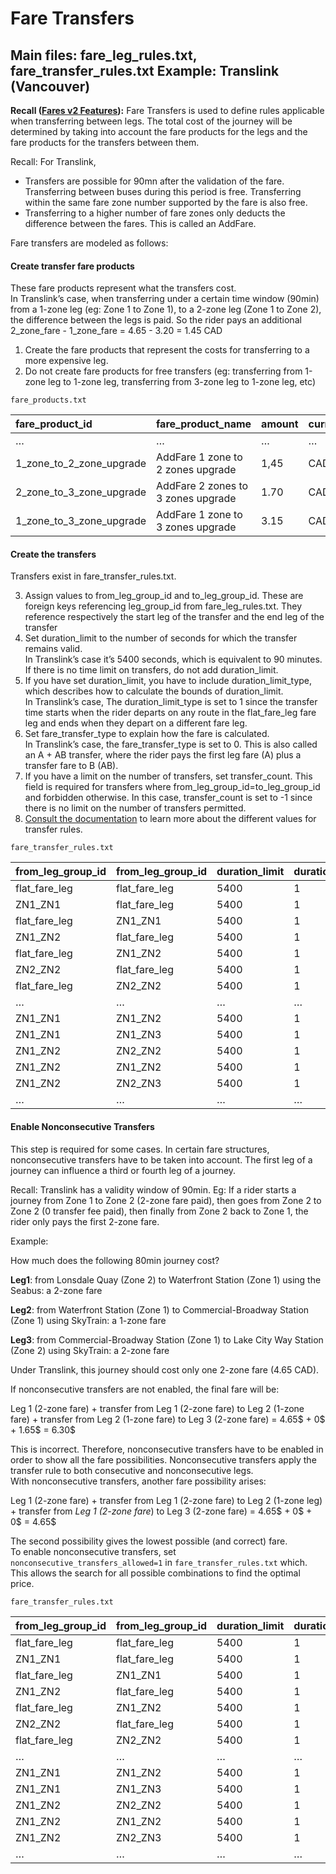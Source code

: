 # Fare Transfers

## Main files: fare\_leg\_rules.txt, fare\_transfer\_rules.txt Example: Translink (Vancouver)

**Recall ([Fares v2 Features](?tab=t.0#heading=h.o1dhl0gqp9z8)):** Fare Transfers is used to define rules applicable when transferring between legs. The total cost of the journey will be determined by taking into account the fare products for the legs and the fare products for the transfers between them.

Recall: For Translink,

* Transfers are possible for 90mn after the validation of the fare. Transferring between buses during this period is free. Transferring within the same fare zone number supported by the fare is also free.  
* Transferring to a higher number of fare zones only deducts the difference between the fares. This is called an AddFare.

Fare transfers are modeled as follows:

#### Create transfer fare products

These fare products represent what the transfers cost.  
In Translink’s case, when transferring under a certain time window (90min) from a 1-zone leg (eg: Zone 1 to Zone 1), to a 2-zone leg (Zone 1 to Zone 2), the difference between the legs is paid. So the rider pays an additional 2\_zone\_fare \- 1\_zone\_fare \= 4.65 \- 3.20 \= 1.45 CAD

1. Create the fare products that represent the costs for transferring to a more expensive leg.  
2. Do not create fare products for free transfers (eg: transferring from 1-zone leg to 1-zone leg, transferring from 3-zone leg to 1-zone leg, etc)

`fare_products.txt`

| fare\_product\_id | fare\_product\_name | amount | currency | fare\_media\_id |
| :---- | :---- | :---- | :---- | :---- |
| … | … | … | … | … |
| 1\_zone\_to\_2\_zone\_upgrade | AddFare 1 zone  to 2 zones upgrade | 1,45 | CAD | contactless |
| 2\_zone\_to\_3\_zone\_upgrade | AddFare 2 zones  to 3 zones upgrade | 1.70 | CAD | contactless |
| 1\_zone\_to\_3\_zone\_upgrade | AddFare 1 zone  to 3 zones upgrade | 3.15 | CAD | contactless |

#### Create the transfers

Transfers exist in fare\_transfer\_rules.txt.

3. Assign values to from\_leg\_group\_id and to\_leg\_group\_id. These are foreign keys referencing leg\_group\_id from fare\_leg\_rules.txt. They reference respectively the start leg of the transfer and the end leg of the transfer  
4. Set  duration\_limit to the number of seconds for which the transfer remains valid.  
   In Translink’s case it’s 5400 seconds, which is equivalent to 90 minutes. If there is no time limit on transfers, do not add duration\_limit.  
5. If you have set duration\_limit, you have to include duration\_limit\_type, which describes how to calculate the bounds of duration\_limit.   
   In Translink’s case, The duration\_limit\_type is set to 1 since the transfer time starts when the rider departs on any route in the flat\_fare\_leg fare leg and ends when they depart on a different fare leg.  
6. Set fare\_transfer\_type to explain how the fare is calculated.  
   In Translink’s case, the fare\_transfer\_type is set to 0\. This is also called an A \+ AB transfer, where the rider pays the first leg fare (A) plus a transfer fare to B (AB).  
7. If you have a limit on the number of transfers, set transfer\_count. This field is required for transfers where from\_leg\_group\_id=to\_leg\_group\_id and forbidden otherwise. In this case, transfer\_count is set to \-1 since there is no limit on the number of transfers permitted.  
8. [Consult the documentation](https://gtfs.org/documentation/schedule/reference/#fare_transfer_rulestxt) to learn more about the different values for transfer rules.

`fare_transfer_rules.txt`

| from\_leg\_group\_id | from\_leg\_group\_id | duration\_limit | duration\_limit\_type | fare\_transfer\_type | fare\_product\_id |
| :---- | :---- | :---- | :---- | :---- | :---- |
| flat\_fare\_leg | flat\_fare\_leg | 5400 | 1 | 0 |  |
| ZN1\_ZN1 | flat\_fare\_leg | 5400 | 1 | 0 |  |
| flat\_fare\_leg | ZN1\_ZN1 | 5400 | 1 | 0 |  |
| ZN1\_ZN2 | flat\_fare\_leg | 5400 | 1 | 0 |  |
| flat\_fare\_leg | ZN1\_ZN2 | 5400 | 1 | 0 | 1\_zone\_to\_2\_zone\_upgrade |
| ZN2\_ZN2 | flat\_fare\_leg | 5400 | 1 | 0 |  |
| flat\_fare\_leg | ZN2\_ZN2 | 5400 | 1 | 0 |  |
| … | … | … | … | … | … |
| ZN1\_ZN1 | ZN1\_ZN2 | 5400 | 1 | 0 | 1\_zone\_to\_2\_zone\_upgrade |
| ZN1\_ZN1 | ZN1\_ZN3 | 5400 | 1 | 0 | 1\_zone\_to\_3\_zone\_upgrade |
| ZN1\_ZN2 | ZN2\_ZN2 | 5400 | 1 | 0 |  |
| ZN1\_ZN2 | ZN1\_ZN2 | 5400 | 1 | 0 |  |
| ZN1\_ZN2 | ZN2\_ZN3 | 5400 | 1 | 0 | 2\_zone\_to\_3\_zone\_upgrade |
| … | … | … | … | … | … |

#### Enable Nonconsecutive Transfers

This step is required for some cases. In certain fare structures, nonconsecutive transfers have to be taken into account. The first leg of a journey can influence a third or fourth leg of a journey.

Recall: Translink has a validity window of 90min. Eg: If a rider starts a journey from Zone 1 to Zone 2 (2-zone fare paid), then goes from Zone 2 to Zone 2 (0 transfer fee paid), then finally from Zone 2 back to Zone 1, the rider only pays the first 2-zone fare.

Example:

How much does the following 80min journey cost? 

**Leg1**: from Lonsdale Quay (Zone 2\) to Waterfront Station (Zone 1\) using the Seabus: a 2-zone fare

**Leg2**: from Waterfront Station (Zone 1\) to Commercial-Broadway Station (Zone 1\) using SkyTrain: a 1-zone fare

**Leg3**: from Commercial-Broadway Station (Zone 1\) to Lake City Way Station (Zone 2\) using SkyTrain: a 2-zone fare

Under Translink, this journey should cost only one 2-zone fare (4.65 CAD).

If nonconsecutive transfers are not enabled, the final fare will be:

Leg 1 (2-zone fare) \+ transfer from Leg 1 (2-zone fare) to Leg 2 (1-zone fare) \+ transfer from Leg 2 (1-zone fare) to Leg 3 (2-zone fare) \= 4.65$ \+ 0$ \+ 1.65$ \= 6.30$

This is incorrect. Therefore, nonconsecutive transfers have to be enabled in order to show all the fare possibilities. Nonconsecutive transfers apply the transfer rule to both consecutive and nonconsecutive legs.  
With nonconsecutive transfers, another fare possibility arises:

Leg 1 (2-zone fare) \+ transfer from Leg 1 (2-zone fare) to Leg 2 (1-zone leg) \+ transfer from *Leg 1 (2-zone fare*) to Leg 3 (2-zone fare) \= 4.65$ \+ 0$ \+ 0$ \= 4.65$

The second possibility gives the lowest possible (and correct) fare.  
To enable nonconsecutive transfers, set `nonconsecutive_transfers_allowed=1` in `fare_transfer_rules.txt` which. This allows the search for all possible combinations to find the optimal price.

`fare_transfer_rules.txt`

| from\_leg\_group\_id | from\_leg\_group\_id | duration\_limit | duration\_limit\_type | fare\_transfer\_type | fare\_product\_id | nonconsecutive\_transfers\_allowed |
| :---- | :---- | :---- | :---- | :---- | :---- | :---- |
| flat\_fare\_leg | flat\_fare\_leg | 5400 | 1 | 0 |  | 1 |
| ZN1\_ZN1 | flat\_fare\_leg | 5400 | 1 | 0 |  | 1 |
| flat\_fare\_leg | ZN1\_ZN1 | 5400 | 1 | 0 |  | 1 |
| ZN1\_ZN2 | flat\_fare\_leg | 5400 | 1 | 0 |  | 1 |
| flat\_fare\_leg | ZN1\_ZN2 | 5400 | 1 | 0 | 1\_zone\_to\_2\_zone\_upgrade | 1 |
| ZN2\_ZN2 | flat\_fare\_leg | 5400 | 1 | 0 |  | 1 |
| flat\_fare\_leg | ZN2\_ZN2 | 5400 | 1 | 0 |  | 1 |
| … | … | … | … | … | … | 1 |
| ZN1\_ZN1 | ZN1\_ZN2 | 5400 | 1 | 0 | 1\_zone\_to\_2\_zone\_upgrade | 1 |
| ZN1\_ZN1 | ZN1\_ZN3 | 5400 | 1 | 0 | 1\_zone\_to\_3\_zone\_upgrade | 1 |
| ZN1\_ZN2 | ZN2\_ZN2 | 5400 | 1 | 0 |  | 1 |
| ZN1\_ZN2 | ZN1\_ZN2 | 5400 | 1 | 0 |  | 1 |
| ZN1\_ZN2 | ZN2\_ZN3 | 5400 | 1 | 0 | 2\_zone\_to\_3\_zone\_upgrade | 1 |
| … | … | … | … | … | … | 1 |